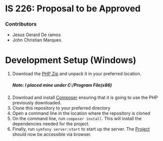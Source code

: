 <h1>IS 226: Proposal to be Approved</h1>
<h3>Contributors</h3>
<ul>
    <li>Jesus Gerard De ramos</li>
    <li>John Christian Marques</li>
</ul>

<h1>Development Setup (Windows)</h1>
<ol>
    <li>Download the <a href="https://windows.php.net/downloads/releases/php-8.1.3-nts-Win32-vs16-x64.zip">PHP Zip</a> and unpack it in your preferred location.
        <h5><strong>Note:</strong> I placed mine under C:/Program File(x86)</h5>
    </li>
    <li>Download and install <a href="https://getcomposer.org/Composer-Setup.exe">Composer</a> ensuring that it is going to use the PHP previously downloaded.</li>
    <li>Clone this repository to your preferred directory</li>
    <li>Open a command line in the location where the repository is cloned</li>
    <li>On the command line, run <code>composer install</code>. This will install the dependencies needed for the project.</li>
    <li>Finally, run <code>symfony server:start</code> to start up the server. The <a href="http://localhost:8000">Project</a> should now be accessible via browser.</a> 
</ol>